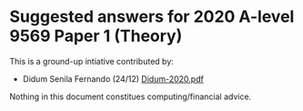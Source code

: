 # Suggested answers for 2020 A-level 9569 Paper 1 (Theory) 
This is a ground-up intiative contributed by:
- Didum Senila Fernando (24/12)
[Didum-2020.pdf](https://github.com/user-attachments/files/17576016/Didum-2020.pdf)

Nothing in this document constitues computing/financial advice.
